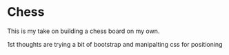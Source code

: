 # Chess
This is my take on building a chess board on my own.

1st thoughts are trying a bit of bootstrap and manipalting css for positioning
